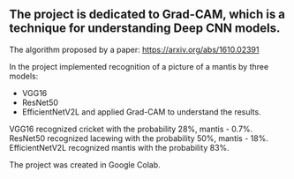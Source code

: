 ## The project is dedicated to Grad-CAM, which is a technique for understanding Deep CNN models.

The algorithm proposed by a paper: https://arxiv.org/abs/1610.02391

In the project implemented recognition of a picture of a mantis by three models:
- VGG16
- ResNet50
- EfficientNetV2L 
and applied Grad-CAM to understand the results.

VGG16 recognized cricket with the probability 28%, mantis - 0.7%. 
ResNet50 recognized lacewing with the probability 50%, mantis - 18%. 
EfficientNetV2L recognized mantis with the probability 83%.

The project was created in Google Colab.


